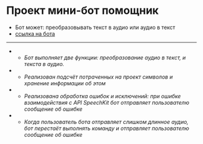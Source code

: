 # Проект мини-бот помощник

* Бот может: преобразовывать текст в аудио или аудио в текст
* [ссылка на бота](https://t.me/zxcvbnm_botBot)

***

* * *Бот выполняет две функции: преобразование аудио в текст, и текста в аудио.*
* * *Реализован подсчёт потраченных на проект символов и хранение информации об этом*
* * *Реализована обработка ошибок и исключений: при ошибке взаимодействия с API SpeechKit бот отправляет пользователю сообщение об ошибке*
* * *Когда пользователь бота отправляет слишком длинное аудио, бот перестаёт выполнять команду и отправляет пользователю сообщение об ошибке*
